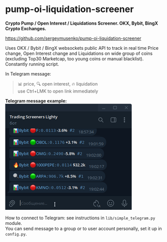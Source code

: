 # pump-oi-liquidation-screener
<b>Crypto Pump / Open Interest / Liquidations Screener. OKX, Bybit, BingX Crypto Exchanges.</b>

https://github.com/sergeymusenko/pump-oi-liquidation-screener

Uses OKX / Bybit / BingX websockets public API to track in real time Price change,
Open Interest change and Liquidations on wide group of coins
(excluding Top30 Marketcap, too young coins or manual blacklist).
Constantly running script.

In Telegram message:
>	📊 price, 🔍 open interest, 🔥 liquidation<br/>
>	use Ctrl+LMK to open link immediately

**Telegram message example:<br/>**
<img src="telegram.png" alt="Telegram message">

How to connect to Telegram: see instructions in `lib/simple_telegram.py` module.<br/>
You can send message to a group or to user account personally, set it up in `config.py`.
